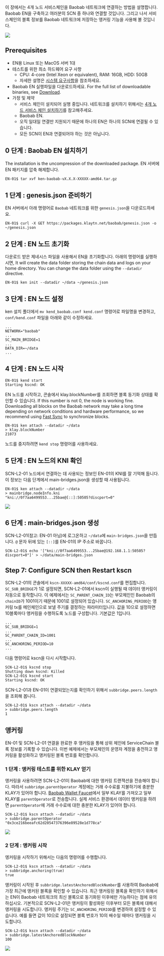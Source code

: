 이 장에서는 4개 노드 서비스체인을 Baobab 네트워크에 연결하는 방법을 설명합니다. Baobab EN을 구축하고 여러분의 SCN 중 하나와 연결할 것입니다. 그리고 나서 서비스체인의 블록 정보를 Baobab 네트워크에 저장하는 앵커링 기능을 사용해 볼 것입니다.

![](../images/sc-en-scn-arch.png)

## Prerequisites <a id="prerequisites"></a>
 - EN용 Linux 또는 MacOS 서버 1대
 - 테스트를 위한 최소 하드웨어 요구 사항
   - CPU: 4-core (Intel Xeon or equivalent), RAM: 16GB, HDD: 50GB
   - 자세한 설명은 [시스템 요구사항](../references/system-requirements.md)을 참조하세요.
 - Baobab EN 실행파일을 다운로드하세요. For the full list of downloadable binaries, see [Download](../../../download/README.md).
 - 가정 및 제약
   - 서비스 체인이 설치되어 실행 중입니다. 네트워크를 설치하기 위해서는 [4개 노드 서비스 체인 설치하기](4nodes-setup-guide.md)를 참고해주세요.
   - Baobab EN.
   - 오직 일대일 연결만 지원되기 때문에 하나의 EN은 하나의 SCN에 연결될 수 있습니다.
   - 모든 SCN이 EN과 연결되어야 하는 것은 아닙니다.

## 0 단계 : Baobab EN 설치하기 <a id="install-baobab-en"></a>
The installation is the uncompression of the downloaded package. EN 서버에 EN 패키지를 압축 해제합니다.

```bash
EN-01$ tar xvf ken-baobab-vX.X.X-XXXXX-amd64.tar.gz
```

## 1 단계 : genesis.json 준비하기 <a id="step-1-preparing-genesis-json"></a>
EN 서버에서 아래 명령어로 `Baobab` 네트워크를 위한 `genesis.json`을 다운로드하세요.
```
EN-01$ curl -X GET https://packages.klaytn.net/baobab/genesis.json -o ~/genesis.json
```

## 2 단계 : EN 노드 초기화<a id="step-2-en-node-initialization"></a>
다운로드 받은 제네시스 파일을 사용해서 EN을 초기화합니다. 아래의 명령어를 실행하시면, It will create the data folder storing the chain data and logs on your home directory. You can change the data folder using the `--datadir` directive.

```
EN-01$ ken init --datadir ~/data ~/genesis.json
```

## 3 단계 : EN 노드 설정<a id="step-3-configure-the-en-node"></a>
ken 설치 폴더에서 `mv kend_baobab.conf kend.conf` 명령어로 파일명을 변경하고, `conf/kend.conf` 파일을 아래와 같이 수정하세요.

```
...
NETWORK="baobab"
...
SC_MAIN_BRIDGE=1
...
DATA_DIR=~/data
...
```

## 4 단계 : EN 노드 시작<a id="step-4-start-the-en-node"></a>
```
EN-01$ kend start
Starting kscnd: OK
```
EN 노드를 시작하고, 콘솔에서 klay.blockNumber를 조회하면 블록 동기화 상태를 확인할 수 있습니다. If this number is not 0, the node is working fine. Downloading all blocks on the Baobab network may take a long time depending on network conditions and hardware performance, so we recommend using [Fast Sync](../../endpoint-node/installation-guide/configuration.md) to synchronize blocks.
```
EN-01$ ken attach --datadir ~/data
> klay.blockNumber
21073
```
노드를 중지하려면 `kend stop` 명령어를 사용하세요.

## 5 단계 : EN 노드의 KNI 확인<a id="step-5-check-kni-of-en-node"></a>
SCN-L2-01 노드에서 연결하는 데 사용되는 정보인 EN-01의 KNI를 잘 기억해 둡니다.  이 정보는 다음 단계에서 main-bridges.json을 생성할 때 사용됩니다.
```
EN-01$ ken attach --datadir ~/data
> mainbridge.nodeInfo.kni
"kni://0f7aa6499553...25bae@[::]:50505?discport=0"
```

![](../images/sc-en-scn-nodeInfo.png)

## 6 단계 : main-bridges.json 생성<a id="step-6-create-main-bridges-json"></a>
SCN-L2-01(참고: EN-01 아님)에 로그온하고 `~/data`에 `main-bridges.json`을 만듭니다.  `@` 문자 뒤에 있는 `[::]`를 EN-01의 IP 주소로 바꿉니다.
```
SCN-L2-01$ echo '["kni://0f7aa6499553...25bae@192.168.1.1:50505?discport=0"]' > ~/data/main-bridges.json
```

## Step 7: Configure SCN then Restart kscn <a id="step-7-configure-scn-then-restart-kscn"></a>
SCN-L2-01의 콘솔에서 `kscn-XXXXX-amd64/conf/kscnd.conf`를 편집합니다. `SC_SUB_BRIDGE`가 1로 설정되면, SCN-L2-01에서 kscn이 실행될 때 데이터 앵커링이 자동으로 동작합니다.   이 예제에서는 `SC_PARENT_CHAIN_ID`는 부모체인인 Baobab의 `chainID`가 1001이기 때문에 1001로 설정되어 있습니다. `SC_ANCHORING_PERIOD`는 앵커링 tx를 메인체인으로 보낼 주기를 결정하는 파라미터입니다.  값을 10으로 설정하면 10블록마다 앵커링을 수행하도록 노드를 구성합니다.  기본값은 1입니다.
```
...
SC_SUB_BRIDGE=1
...
SC_PARENT_CHAIN_ID=1001
...
SC_ANCHORING_PERIOD=10
...
```

다음 명령어로 kscn을 다시 시작합니다.
```
SCN-L2-01$ kscnd stop
Shutting down kscnd: Killed
SCN-L2-01$ kscnd start
Starting kscnd: OK
```

SCN-L2-01과 EN-01이 연결되었는지를 확인하기 위해서 `subbridge.peers.length`을 조회해 봅니다.
```
SCN-L2-01$ kscn attach --datadir ~/data
> subbridge.peers.length
1
```

## 앵커링<a id="anchoring"></a>
EN-01 및 SCN-L2-01 연결을 완료한 후 앵커링을 통해 상위 체인에 ServiceChain 블록 정보를 기록할 수 있습니다. 이번 예제에서는 부모체인의 운영자 계정을 충전하고 앵커링을 활성화하고 앵커링된 블록 번호를 확인합니다.

### 1 단계 : 앵커링 테스트를 위한 KLAY 얻기 <a id="step-1-get-klay-to-test-anchoring"></a>
앵커링을 사용하려면 SCN-L2-01이 Baobab에 대한 앵커링 트랜잭션을 전송해야 합니다.  따라서 `subbridge.parentOperator` 계정에는 거래 수수료를 지불하기에 충분한 KLAY가 있어야 합니다.  [Baobab Wallet Faucet](https://baobab.wallet.klaytn.foundation/)에서 일부 KLAY를 가져오고 일부 KLAY를 `parentOperator`로 전송합니다. 실제 서비스 환경에서 데이터 앵커링을 하려면 `parentOperator`에 거래 수수료에 대한 충분한 KLAY가 있어야 합니다.

```
SCN-L2-01$ kscn attach --datadir ~/data
> subbridge.parentOperator
"0x3ce216beeafc62d20547376396e89528e1d778ca"
```
![](../images/sc-en-scn-faucet.png)

### 2 단계 : 앵커링 시작 <a id="step-2-start-anchoring"></a>
엥커링을 시작하기 위해서는 다음의 명령어를 수행합니다.
```
SCN-L2-01$ kscn attach --datadir ~/data
> subbridge.anchoring(true)
true
```
앵커링이 시작된 후 `subbridge.latestAnchoredBlockNumber`를 사용하여 Baobab에 가장 최근에 앵커된 블록을 확인할 수 있습니다.  최근 앵커링된 블록을 확인하기 위해서는 EN이 Baobab 네트워크의 최신 블록으로 동기화된 이후에만 가능하다는 점에 유의하십시오.  기본적으로 SCN-L2-01은 앵커링이 활성화된 이후부터 모든 블록에 대해서 앵커링을 시도합니다. 앵커링 주기는 `SC_ANCHORING_PERIOD`를 변경하여 설정할 수 있습니다.  예를 들면 값이 10으로 설정되면 블록 번호가 10의 배수일 때마다 앵커링을 시도합니다.
```
SCN-L2-01$ kscn attach --datadir ~/data
> subbridge.latestAnchoredBlockNumber
100
```
![](../images/sc-en-scn-anchoring.png)
